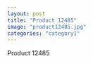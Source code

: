 ```yaml
---
layout: post
title: "Product 12485"
image: "product12485.jpg"
categories: "category1"
---
```

Product 12485
